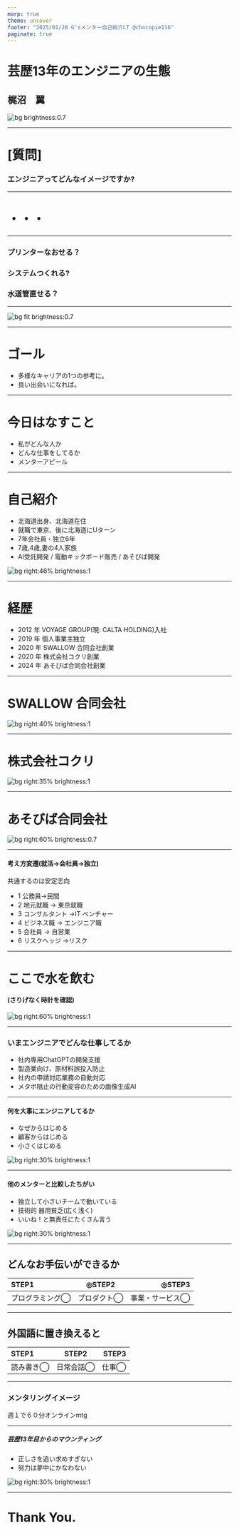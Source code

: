 ```yaml
---
marp: true
theme: uncover
footer: "2025/01/28 G'sメンター自己紹介LT @chocopie116"
paginate: true
---
```


<!--
_color: white
-->

# 芸歴13年のエンジニアの生態

## 梶沼　翼

![bg brightness:0.7](./images/cover.png)

---

# [質問]

### エンジニアってどんなイメージですか?

---

# ・・・

---

### プリンターなおせる？
### システムつくれる?
### 水道管直せる？


---

![bg fit brightness:0.7](./images/eyecatch.png)

---



# ゴール

- 多様なキャリアの1つの参考に。
- 良い出会いになれば。

---


# 今日はなすこと

- 私がどんな人か
- どんな仕事をしてるか
- メンターアピール

---

# 自己紹介

- 北海道出身、北海道在住
- 就職で東京、後に北海道にUターン
- 7年会社員・独立6年
- 7歳,4歳,妻の4人家族
- AI受託開発 / 電動キックボード販売 / あそびば開発

![bg right:46% brightness:1](./images/selfintroduction.png)

---

# 経歴

- 2012 年 VOYAGE GROUP(現: CALTA HOLDING)入社
- 2019 年 個人事業主独立
- 2020 年 SWALLOW 合同会社創業
- 2020 年 株式会社コクリ創業
- 2024 年 あそびば合同会社創業

---

# SWALLOW 合同会社
![bg right:40% brightness:1](./images/swallow.png)

---
# 株式会社コクリ

![bg right:35% brightness:1](./images/cocre.png)

---

# あそびば合同会社
![bg right:60% brightness:0.7](./images/asobiba.png)

---

#### 考え方変遷(就活→会社員→独立)

共通するのは安定志向

- 1 公務員→民間
- 2 地元就職 → 東京就職
- 3 コンサルタント →IT ベンチャー
- 4 ビジネス職 → エンジニア職
- 5 会社員 → 自営業
- 6 リスクヘッジ →リスク

---
# ここで水を飲む

#### (さりげなく時計を確認)
![bg right:60% brightness:1](./images/water.jpeg)

---


### いまエンジニアでどんな仕事してるか

- 社内専用ChatGPTの開発支援
- 製造業向け、原材料誤投入防止
- 社内の申請対応業務の自動対応
- メタボ阻止の行動変容のための画像生成AI


---

#### 何を大事にエンジニアしてるか

- なぜからはじめる
- 顧客からはじめる
- 小さくはじめる

![bg right:30% brightness:1](./images/how.png)

---

#### 他のメンターと比較したちがい

- 独立して小さいチームで動いている
- 技術的 器用貧乏(広く浅く)
- いいね！と無責任にたくさん言う

![bg right:30% brightness:1](./images/20230203gs/iine.png)

---

## どんなお手伝いができるか

| STEP1              |     ◎STEP2     |             ◎STEP3 |
| :----------------- | :------------: | -----------------: |
| プログラミング◯ | プロダクト◯ | 事業・サービス◯ |

---

## 外国語に置き換えると

| STEP1        |         STEP2          |    STEP3 |
| :----------- | :--------------------: | -------: |
| 読み書き◯ | 日常会話◯| 仕事◯ |

---
### メンタリングイメージ
週１で６０分オンラインmtg

---

##### 芸歴13年目からのマウンティング

- 正しさを追い求めすぎない
- 努力は夢中にかなわない

![bg right:30% brightness:1](./images/20230203gs/uekara.png)

---

<!--
_color: white
-->

# Thank You.


